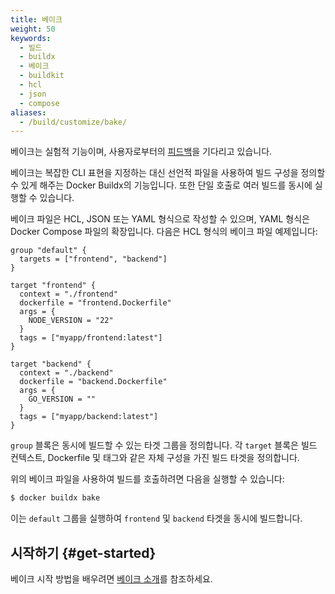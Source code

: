```yaml
---
title: 베이크
weight: 50
keywords:
  - 빌드
  - buildx
  - 베이크
  - buildkit
  - hcl
  - json
  - compose
aliases:
  - /build/customize/bake/
---
```


베이크는 실험적 기능이며, 사용자로부터의 [피드백](https://github.com/docker/buildx/issues)을 기다리고 있습니다.

베이크는 복잡한 CLI 표현을 지정하는 대신 선언적 파일을 사용하여 빌드 구성을 정의할 수 있게 해주는 Docker Buildx의 기능입니다. 또한 단일 호출로 여러 빌드를 동시에 실행할 수 있습니다.

베이크 파일은 HCL, JSON 또는 YAML 형식으로 작성할 수 있으며, YAML 형식은 Docker Compose 파일의 확장입니다. 다음은 HCL 형식의 베이크 파일 예제입니다:

```hcl
group "default" {
  targets = ["frontend", "backend"]
}

target "frontend" {
  context = "./frontend"
  dockerfile = "frontend.Dockerfile"
  args = {
    NODE_VERSION = "22"
  }
  tags = ["myapp/frontend:latest"]
}

target "backend" {
  context = "./backend"
  dockerfile = "backend.Dockerfile"
  args = {
    GO_VERSION = ""
  }
  tags = ["myapp/backend:latest"]
}
```

`group` 블록은 동시에 빌드할 수 있는 타겟 그룹을 정의합니다.
각 `target` 블록은 빌드 컨텍스트, Dockerfile 및 태그와 같은 자체 구성을 가진 빌드 타겟을 정의합니다.

위의 베이크 파일을 사용하여 빌드를 호출하려면 다음을 실행할 수 있습니다:

```bash
$ docker buildx bake
```

이는 `default` 그룹을 실행하여 `frontend` 및 `backend` 타겟을 동시에 빌드합니다.

## 시작하기 {#get-started}

베이크 시작 방법을 배우려면 [베이크 소개](./introduction.md)를 참조하세요.
